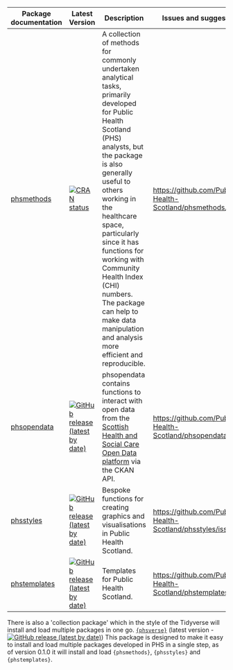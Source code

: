 | Package documentation  | Latest Version | Description | Issues and suggestions |
|-	|- |- |- |
| [phsmethods](https://public-health-scotland.github.io/phsmethods/) | [![CRAN status](https://www.r-pkg.org/badges/version/phsmethods)](https://CRAN.R-project.org/package=phsmethods)  |  A collection of methods for commonly undertaken analytical tasks, primarily developed for Public Health Scotland (PHS) analysts, but the package is also generally useful to others working in the healthcare space, particularly since it has functions for working with Community Health Index (CHI) numbers. The package can help to make data manipulation and analysis more efficient and reproducible. |  https://github.com/Public-Health-Scotland/phsmethods/issues |
| [phsopendata](https://public-health-scotland.github.io/phsopendata/) | [![GitHub release (latest by date)](https://img.shields.io/github/v/release/Public-Health-Scotland/phsopendata)](https://github.com/Public-Health-Scotland/phsopendata/releases/latest) | phsopendata contains functions to interact with open data from the [Scottish Health and Social Care Open Data platform](https://www.opendata.nhs.scot/) via the CKAN API. | https://github.com/Public-Health-Scotland/phsopendata/issues |
| [phsstyles](https://public-health-scotland.github.io/phsstyles/) | [![GitHub release (latest by date)](https://img.shields.io/github/v/release/Public-Health-Scotland/phsstyles)](https://github.com/Public-Health-Scotland/phsstyles/releases/latest) | Bespoke functions for creating graphics and visualisations in Public Health Scotland. | https://github.com/Public-Health-Scotland/phsstyles/issues 	|
| [phstemplates](https://public-health-scotland.github.io/phstemplates/) 	| [![GitHub release (latest by date)](https://img.shields.io/github/v/release/Public-Health-Scotland/phstemplates)](https://github.com/Public-Health-Scotland/phstemplates/releases/latest) | Templates for Public Health Scotland. | https://github.com/Public-Health-Scotland/phstemplates/issues 	|

There is also a 'collection package' which in the style of the Tidyverse will install and load multiple packages in one go. [`{phsverse}`](https://github.com/Public-Health-Scotland/phsverse) (latest version - [![GitHub release (latest by date)](https://img.shields.io/github/v/release/Public-Health-Scotland/phsverse)](https://github.com/Public-Health-Scotland/phsverse/releases/latest)) This package is designed to make it easy to install and load multiple packages developed in PHS in a single step, as of version 0.1.0 it will install and load `{phsmethods}`, `{phsstyles}` and `{phstemplates}`.


